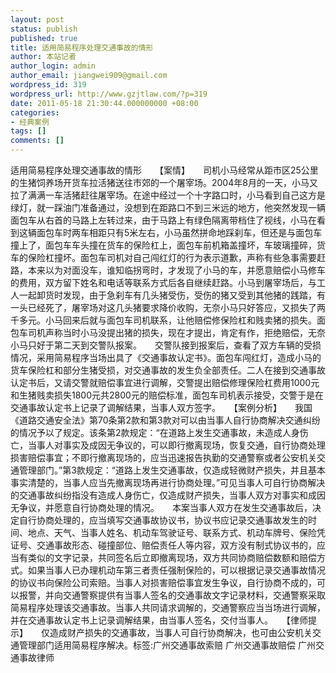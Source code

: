 ```yaml
---
layout: post
status: publish
published: true
title: 适用简易程序处理交通事故的情形
author: 本站记者
author_login: admin
author_email: jiangwei909@gmail.com
wordpress_id: 319
wordpress_url: http://www.gzjtlaw.com/?p=319
date: 2011-05-18 21:30:44.000000000 +08:00
categories:
- 经典案例
tags: []
comments: []
---
```

适用简易程序处理交通事故的情形　　【案情】　　司机小马经常从距市区25公里的生猪饲养场开货车拉活猪送往市郊的一个屠宰场。2004年8月的一天，小马又拉了满满一车活猪赶往屠宰场。在途中经过一个十字路口时，小马看到自己这方是绿灯，就一踩油门准备通过，没想到在距路口不到三米远的地方，他突然发现一辆面包车从右首的马路上左转过来，由于马路上有绿色隔离带档住了视线，小马在看到这辆面包车时两车相距只有5米左右，小马虽然拼命地踩刹车，但还是与面包车撞上了，面包车车头撞在货车的保险杠上，面包车前机箱盖撞坏，车玻璃撞碎，货车的保险杠撞坏。面包车司机对自己闯红灯的行为表示道歉，声称有些急事需要赶路，本来以为对面没车，谁知临拐弯时，才发现了小马的车，并愿意赔偿小马修车的费用，双方留下姓名和电话等联系方式后各自继续赶路。小马到屠宰场后，与工人一起卸货时发现，由于急刹车有几头猪受伤，受伤的猪又受到其他猪的践踏，有一头已经死了，屠宰场对这几头猪要求降价收购，无奈小马只好答应，又损失了两千多元。小马回来后就与面包车司机联系，让他赔偿修保险杠和贱卖猪的损失。面包车司机声称当时小马没提出猪的损失，现在才提出，肯定有作，拒绝赔偿，无奈小马只好于第二天到交警队报案。　　交警队接到报案后，查看了双方车辆的受损情况，采用简易程序当场出具了《交通事故认定书》。面包车闯红灯，造成小马的货车保险杠和部分生猪受损，对交通事故的发生负全部责任。二人在接到交通事故认定书后，又请交警就赔偿事宜进行调解，交警提出赔偿修理保险杠费用1000元和生猪贱卖损失1800元共2800元的赔偿标准，面包车司机表示接受，交警于是在交通事故认定书上记录了调解结果，当事人双方签字。　　【案例分析】　　我国《道路交通安全法》第70条第2款和第3款对可以由当事人自行协商解决交通纠纷的情况予以了规定。该条第2款规定：&ldquo;在道路上发生交通事故，未造成人身伤亡，当事人对事实及成因无争议的，可以即行撤离现场，恢复交通，自行协商处理损害赔偿事宜；不即行撤离现场的，应当迅速报告执勤的交通警察或者公安机关交通管理部门。&rdquo;第3款规定：&ldquo;道路上发生交通事故，仅造成轻微财产损失，并且基本事实清楚的，当事人应当先撤离现场再进行协商处理。&rdquo;可见当事人可自行协商解决的交通事故纠纷指没有造成人身伤亡，仅造成财产损失，当事人双方对事实和成因无争议，并愿意自行协商处理的情况。　　本案当事人双方在发生交通事故后，决定自行协商处理的，应当填写交通事故协议书，协议书应记录交通事故发生的时间、地点、天气、当事人姓名、机动车驾驶证号、联系方式、机动车牌号、保险凭证号、交通事故形态、碰撞部位、赔偿责任人等内容，双方没有制式协议书的，应当有类似的文字记录，共同签名后立即撤离现场，双方共同协商赔偿数额和赔偿方式。如果当事人已办理机动车第三者责任强制保险的，可以根据记录交通事故情况的协议书向保险公司索赔。当事人对损害赔偿事宜发生争议，自行协商不成的，可以报警，并向交通警察提供有当事人签名的交通事故文字记录材料，交通警察采取简易程序处理该交通事故。当事人共同请求调解的，交通警察应当当场进行调解，并在交通事故认定书上记录调解结果，由当事人签名，交付当事人。　　【律师提示】　　仅造成财产损失的交通事故，当事人可自行协商解决，也可由公安机关交通管理部门适用简易程序解决。标签:广州交通事故索赔 广州交通事故赔偿 广州交通事故律师
